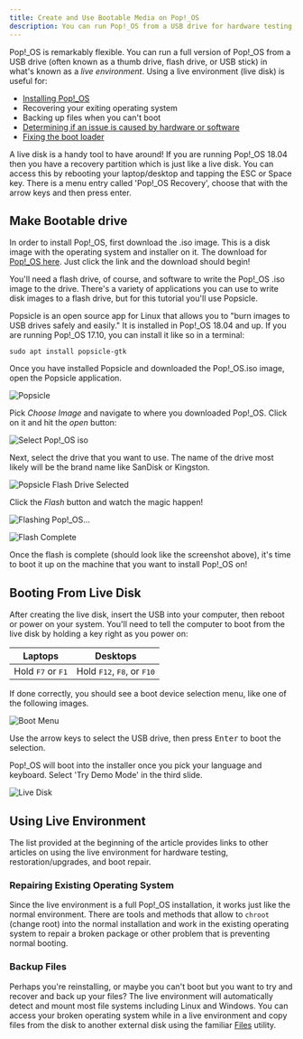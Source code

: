 ```yaml
---
title: Create and Use Bootable Media on Pop!_OS
description: You can run Pop!_OS from a USB drive for hardware testing, recovery, and installation/re-installation.
---
```


Pop!_OS is remarkably flexible. You can run a full version of Pop!_OS from a USB drive (often known as a thumb drive, flash drive, or USB stick) in what's known as a *live environment*. Using a live environment (live disk) is useful for:

- [Installing Pop!_OS](/articles/install-pop/)
- Recovering your exiting operating system
- Backing up files when you can't boot
- [Determining if an issue is caused by hardware or software](/articles/hardware-failure/)
- [Fixing the boot loader](/articles/grub/)

A live disk is a handy tool to have around! If you are running Pop!_OS 18.04 then you have a recovery partition which is just like a live disk. You can access this by rebooting your laptop/desktop and tapping the ESC or Space key. There is a menu entry called 'Pop!_OS Recovery', choose that with the arrow keys and then press enter.

## Make Bootable drive

In order to install Pop!_OS, first download the .iso image. This is a disk image with the operating system and installer on it. The download for [Pop!_OS here](http://pop.system76.com). Just click the link and the download should begin!

You'll need a flash drive, of course, and software to write the Pop!_OS .iso image to the drive. There's a variety of applications you can use to write disk images to a flash drive, but for this tutorial you'll use Popsicle.

Popsicle is an open source app for Linux that allows you to "burn images to USB drives safely and easily." It is installed in Pop!_OS 18.04 and up. If you are running Pop!_OS 17.10, you can install it like so in a terminal:

```
sudo apt install popsicle-gtk
```

Once you have installed Popsicle and downloaded the Pop!_OS.iso image, open the Popsicle application.

![Popsicle](/images/pop-live-disk/popsicle.png)

Pick *Choose Image* and navigate to where you downloaded Pop!_OS. Click on it and hit the *open* button:

![Select Pop!_OS iso](/images/pop-live-disk/popsicle-image-selection.png)

Next, select the drive that you want to use. The name of the drive most likely will be the brand name like SanDisk or Kingston.

![Popsicle Flash Drive Selected](/images/pop-live-disk/popsicle-drive-selection.png)

Click the *Flash* button and watch the magic happen!

![Flashing Pop!_OS...](/images/pop-live-disk/popsicle-progress.png)
  
![Flash Complete](/images/pop-live-disk/popsicle-finished.png)

Once the flash is complete (should look like the screenshot above), it's time to boot it up on the machine that you want to install Pop!_OS on!

## Booting From Live Disk

After creating the live disk, insert the USB into your computer, then reboot or power on your system. You'll need to tell the computer to boot from the live disk by holding a key right as you power on:

Laptops                             | Desktops
----------------------------------- | ------------------------------------
Hold <kbd>F7</kbd> or <kbd>F1</kbd> | Hold <kbd>F12</kbd>, <kbd>F8</kbd>, or <kbd>F10</kbd>

If done correctly, you should see a boot device selection menu, like one of the following images.

![Boot Menu](/images/pop-live-disk/boot-menu.jpg)

Use the arrow keys to select the USB drive, then press <kbd>Enter</kbd> to boot the selection.  

Pop!_OS will boot into the installer once you pick your language and keyboard. Select 'Try Demo Mode' in the third slide.

![Live Disk](/images/pop-live-disk/live-desktop.png)

## Using Live Environment

The list provided at the beginning of the article provides links to other articles on using the live environment for hardware testing, restoration/upgrades, and boot repair.

### Repairing Existing Operating System

Since the live environment is a full Pop!_OS installation, it works just like the normal environment. There are tools and methods that allow to `chroot` (change root) into the normal installation and work in the existing operating system to repair a broken package or other problem that is preventing normal booting.

### Backup Files

Perhaps you're reinstalling, or maybe you can't boot but you want to try and recover and back up your files? The live environment will automatically detect and mount most file systems including Linux and Windows. You can access your broken operating system while in a live environment and copy files from the disk to another external disk using the familiar <u>Files</u> utility.

